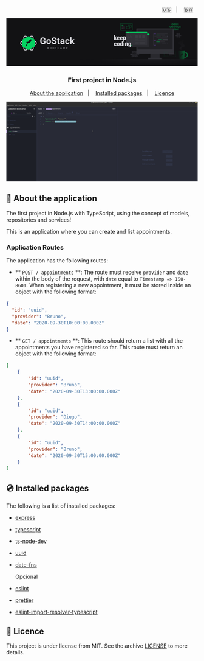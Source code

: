 <p align="right">
  <a href="README.en.md">🇺🇸</a>&nbsp;&nbsp;&nbsp;|&nbsp;&nbsp;&nbsp;
  <a href="README.md">🇧🇷</a>&nbsp;&nbsp;&nbsp;
</p>

<img alt="GoStack" src=./src/assets/header-bootcamp.png />

<h3 align="center">
  First project in Node.js
</h3>

<p align="center">
  <a href="#rocket-about-the-application">About the application</a>&nbsp;&nbsp;&nbsp;|&nbsp;&nbsp;&nbsp;
  <a href="#cd-installed-packages">Installed packages</a>&nbsp;&nbsp;&nbsp;|&nbsp;&nbsp;&nbsp;
  <a href="#memo-licence">Licence</a>
</p>

<img alt="Insomnia" src=./src/assets/screen-insomnia.gif />

## :rocket: About the application

The first project in Node.js with TypeScript, using the concept of models, repositories and services!

This is an application where you can create and list appointments.

### Application Routes

The application has the following routes:

- ** `POST / appointments` **: The route must receive `provider` and `date` within the body of the request, with `date` equal to `Timestamp => ISO-8601`. When registering a new appointment, it must be stored inside an object with the following format:

```json
{
  "id": "uuid",
  "provider": "Bruno",
  "date": "2020-09-30T10:00:00.000Z"
}
```

- ** `GET / appointments` **: This route should return a list with all the appointments you have registered so far. This route must return an object with the following format:

```json
[
	{
		"id": "uuid",
		"provider": "Bruno",
		"date": "2020-09-30T13:00:00.000Z"
	},
	{
		"id": "uuid",
		"provider": "Diego",
		"date": "2020-09-30T14:00:00.000Z"
	},
	{
		"id": "uuid",
		"provider": "Bruno",
		"date": "2020-09-30T15:00:00.000Z"
	}
]
```

## :cd: Installed packages

The following is a list of installed packages:

- [express](https://www.npmjs.com/package/express)
- [typescript](https://www.typescriptlang.org/)
- [ts-node-dev](https://github.com/whitecolor/ts-node-dev#readme)
- [uuid](https://www.npmjs.com/package/uuid)
- [date-fns](https://github.com/date-fns/date-fns#readme)

	Opcional
- [eslint](https://eslint.org/)
- [prettier](https://prettier.io/)
- [eslint-import-resolver-typescript](https://github.com/alexgorbatchev/eslint-import-resolver-typescript#readme)

## :memo: Licence

This project is under license from MIT. See the archive [LICENSE](LICENSE) to more details.
